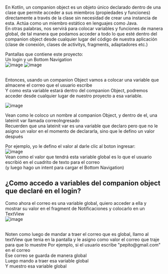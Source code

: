 En Kotlin, un companion object es un objeto único declarado dentro de una clase que permite acceder a sus miembros (propiedades y funciones) directamente a través de la clase sin necesidad de crear una instancia de esta. Actúa como un miembro estático en lenguajes como Java. </br>
En otras palabras, nos servirá para colocar variables y funciones de manera global, de tal manera que podamos acceder a todo lo que esté dentro del companion object desde cualquier lugar del código de nuestra aplicación (clase de conexión, clases de activitys, fragments, adaptadores etc.)</br>

Pantallas que contiene este proyecto: </br>
Un login y un Bottom Navigation</br>
![image](https://github.com/exequiel-miranda/CompanionObject-y-NivelesUsuario/assets/94820436/60e6adcb-90f9-47e4-a4d2-579e2a0b20e3)
![image](https://github.com/exequiel-miranda/CompanionObject-y-NivelesUsuario/assets/94820436/03ead085-3fcb-4267-b28b-33e0cf66e0d7)

</br>
Entonces, usando un companion Object vamos a colocar una variable que almacene el correo que el usuario escribe</br>
Y como esta variable estará dentro del companion Object, podremos acceder desde cualquier lugar de nuestro proyecto a esa variable.</br>

![image](https://github.com/exequiel-miranda/CompanionObject-y-NivelesUsuario/assets/94820436/0b324683-ad5a-4f1c-878f-47993f945443)</br>


Vean como le coloco un nombre al companion Object, y dentro de el, una lateinit var llamada correoIngresado</br>
Recuerden que una lateinit var es una variable que declaro pero que no le asigno un valor en el momento de declararla, sino que le defino un valor después</br>

Por ejemplo, yo le defino el valor al darle clic al boton ingresar:</br>
![image](https://github.com/exequiel-miranda/CompanionObject-y-NivelesUsuario/assets/94820436/f798ef70-3e74-4651-a6f0-0a37bd5d1905)</br>
Vean como el valor que tendrá esta variable global es lo que el usuario escribió en el cuadrito de texto para el correo</br>
(y luego hago un intent para cargar el Bottom Navigation)</br>



## ¿Como accedo a variables del companion object que declaré en el login?</br>

Como ahora el correo es una variable global, quiero acceder a ella y mostrar su valor en el fragment de Notificaciones y colocarlo en un TextView</br>
![image](https://github.com/exequiel-miranda/CompanionObject-y-NivelesUsuario/assets/94820436/e86abf77-fd55-4cb4-ad1b-5efe8733c319)

</br>
Noten como luego de mandar a traer el correo que es global, llamo al textView que tenia en la pantalla y le asigno como valor el correo que traje para que lo muestre
Por ejemplo, si el usuario escribe "pepito@gmail.com" en el correo</br>
Ese correo se guarda de manera global</br>
Luego mando a traer esa variable global</br>
Y muestro esa variable global</br>




